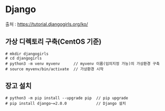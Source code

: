 # Django
출처 : https://tutorial.djangogirls.org/ko/

## 가상 디렉토리 구축(CentOS 기준)
    # mkdir djangogirls
    # cd djangogirls
    # python3 -m venv myvenv      // myvenv 이름(임의지정 가능)의 가상환경 구축
    # source myvenv/bin/activate  // 가상환경 시작
## 장고 설치
    # python3 -m pip install --upgrade pip  // pip upgrade
    # pip install django~=2.0.0             // Django 설치
    
     












